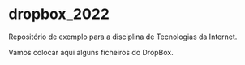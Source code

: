 # dropbox_2022

Repositório de exemplo para a disciplina de Tecnologias da Internet.

Vamos colocar aqui alguns ficheiros do DropBox.
